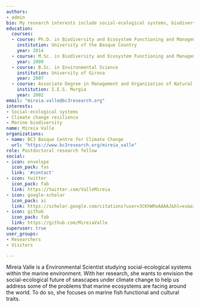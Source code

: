 ```yaml
---
authors:
- admin
bio: My research interests include social-ecological systems, biodiversity conservation, climate change and reslience
education:
  courses:
  - course: Ph.D. in Biodiversity and Ecosystem Functioning and Management
    institution: University of the Basque Country
    year: 2014
  - course: M.Sc. in Biodiversity and Ecosystem Functioning and Management
    year: 2009
  - course: B.Sc. in Environmental Science
    institution: University of Girona
    year: 2007
  - course: Associate Degree in Management and Organization of Natural and Landscape Resources
    institution: I.E.S. Murgia
    year: 2002    
email: "mireia.valle@bc3research.org"
interests:
- Social-ecological systems
- Climate change resilience
- Marine biodiversity
name: Mireia Valle
organizations:
- name: BC3 Basque Centre for Climate Change
  url: "https://www.bc3research.org/mireia_valle"
role: Postdoctoral research fellow
social:
- icon: envelope
  icon_pack: fas
  link: '#contact'
- icon: twitter
  icon_pack: fab
  link: https://twitter.com/ValleMireia
- icon: google-scholar
  icon_pack: ai
  link: https://scholar.google.com/citations?user=3CKhWRoAAAAJ&hl=es&oi=ao
- icon: github
  icon_pack: fab
  link: https://github.com/MireiaValle
superuser: true
user_groups:
- Researchers
- Visitors

---
```


Mireia Valle is a Environmental Scientist studying social-ecological systems within the marine environment. With her research, she wants to envision the social-ecological future of seascapes under climate change to help us address some of the problems that marine ecosystems are facing around the world. To do so, she focuses on marine fish functional and cultural traits.
